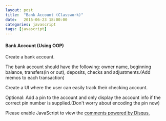 ```yaml
---
layout: post
title:  "Bank Account (Classwork)"
date:   2015-06-23 18:00:00
categories: javascript
tags: [javascript]
---
```



<h4>Bank Account (Using OOP)</h4>
<p>Create a bank account.</p>
<p>The bank account should have the following: owner name, beginning balance, transfers(in or out), deposits, checks and adjustments.(Add memos to each transaction)</p>
<p>Create a UI where the user can easily track their checking account.</p>
<p>Optional: Add a pin to the account and only display the account info if the correct pin number is supplied.(Don't worry about encoding the pin now)</p>


<div id="disqus_thread"></div>
<script type="text/javascript">
    /* * * CONFIGURATION VARIABLES * * */
    var disqus_shortname = 'devschool';

    /* * * DON'T EDIT BELOW THIS LINE * * */
    (function() {
        var dsq = document.createElement('script'); dsq.type = 'text/javascript'; dsq.async = true;
        dsq.src = '//' + disqus_shortname + '.disqus.com/embed.js';
        (document.getElementsByTagName('head')[0] || document.getElementsByTagName('body')[0]).appendChild(dsq);
    })();
</script>
<noscript>Please enable JavaScript to view the <a href="https://disqus.com/?ref_noscript" rel="nofollow">comments powered by Disqus.</a></noscript>
